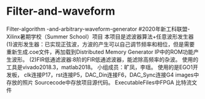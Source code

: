 # Filter-and-waveform
Filter-algorithm -and-arbitrary-waveform-generator
#2020年新工科联盟-Xilinx暑期学校（Summer School）项目
本项目是滤波器算法+任意波形发生器
(1)波形发生器：已实现正弦波，方波的产生可以自己调节频率和相位，但是需要重新生成.coe文件，再加载到Distributed Memory Generator IP中的ROM功能产生波形。
(2)FIR低通滤波器:8阶的FIR低通滤波器，能滤除高频率的杂波。
使用的工具是vivado2018.3，matlab2018。
小组成员：旷凤，李瑶。
使用的是EGO1开发板，
clk连接P17，rst连接P5，DAC_Din连接F6，DAC_Sync连接G4
images中存放的照片
Sourcecode中存放项目源代码。
ExecutableFiles中FPGA 比特流文件
